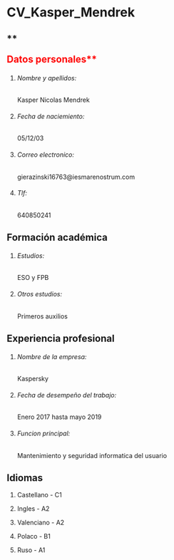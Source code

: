 # **CV_Kasper_Mendrek**

## ** <p style="color:rgb(255,0,0);">Datos personales**</p>

1. <h6>Nombre y apellidos:</h6> Kasper Nicolas Mendrek

2. <h6>Fecha de naciemiento:</h6> 05/12/03

3. <h6>Correo electronico:</h6> gierazinski16763@iesmarenostrum.com

4. <h6>Tlf:</h6> 640850241

## **Formación académica**

1. <h6>Estudios:</h6> ESO y FPB

2. <h6>Otros estudios:</h6> Primeros auxilios

## **Experiencia profesional**

1. <h6>Nombre de la empresa:</h6> Kaspersky

2. <h6>Fecha de desempeño del trabajo:</h6> Enero 2017 hasta mayo 2019

3. <h6>Funcion principal:</h6> Mantenimiento y seguridad informatica del usuario

## **Idiomas**

1. Castellano - C1

2. Ingles - A2

3. Valenciano - A2

4. Polaco - B1

5. Ruso - A1

<p style="color:rgb(255,0,0);"></p>
